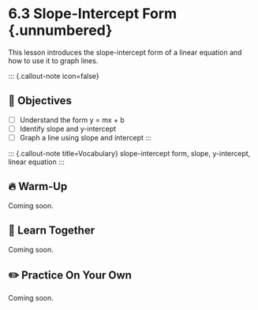#  6.3 Slope-Intercept Form {.unnumbered}

This lesson introduces the slope-intercept form of a linear equation and how to use it to graph lines.

::: {.callout-note icon=false}
## 🎯 Objectives
- [ ] Understand the form y = mx + b
- [ ] Identify slope and y-intercept
- [ ] Graph a line using slope and intercept
:::

::: {.callout-note title=Vocabulary}
slope-intercept form, slope, y-intercept, linear equation
:::

## 🔥 Warm-Up
Coming soon.

## 🧠 Learn Together
Coming soon.

## ✏️ Practice On Your Own
Coming soon.
